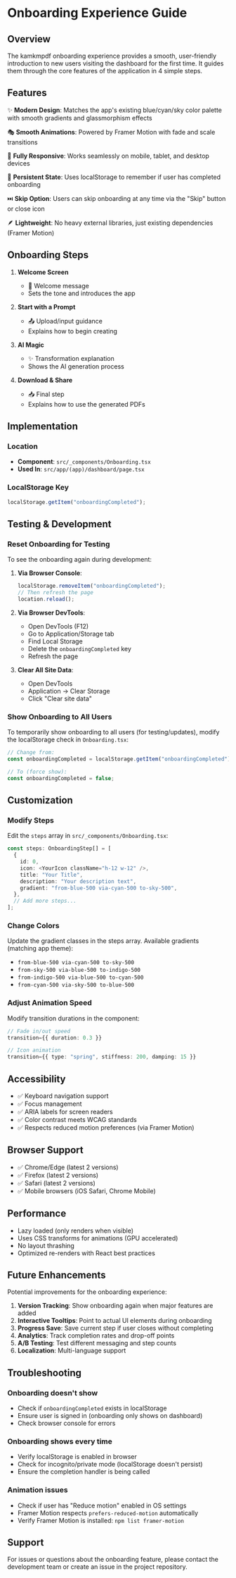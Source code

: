 # Onboarding Experience Guide

## Overview

The kamkmpdf onboarding experience provides a smooth, user-friendly introduction to new users visiting the dashboard for the first time. It guides them through the core features of the application in 4 simple steps.

## Features

✨ **Modern Design**: Matches the app's existing blue/cyan/sky color palette with smooth gradients and glassmorphism effects

🎭 **Smooth Animations**: Powered by Framer Motion with fade and scale transitions

📱 **Fully Responsive**: Works seamlessly on mobile, tablet, and desktop devices

💾 **Persistent State**: Uses localStorage to remember if user has completed onboarding

⏭️ **Skip Option**: Users can skip onboarding at any time via the "Skip" button or close icon

🪶 **Lightweight**: No heavy external libraries, just existing dependencies (Framer Motion)

## Onboarding Steps

1. **Welcome Screen**
   - 🚀 Welcome message
   - Sets the tone and introduces the app

2. **Start with a Prompt**
   - 📤 Upload/input guidance
   - Explains how to begin creating

3. **AI Magic**
   - ✨ Transformation explanation
   - Shows the AI generation process

4. **Download & Share**
   - 📥 Final step
   - Explains how to use the generated PDFs

## Implementation

### Location

- **Component**: `src/_components/Onboarding.tsx`
- **Used In**: `src/app/(app)/dashboard/page.tsx`

### LocalStorage Key

```javascript
localStorage.getItem("onboardingCompleted");
```

## Testing & Development

### Reset Onboarding for Testing

To see the onboarding again during development:

1. **Via Browser Console**:

   ```javascript
   localStorage.removeItem("onboardingCompleted");
   // Then refresh the page
   location.reload();
   ```

2. **Via Browser DevTools**:
   - Open DevTools (F12)
   - Go to Application/Storage tab
   - Find Local Storage
   - Delete the `onboardingCompleted` key
   - Refresh the page

3. **Clear All Site Data**:
   - Open DevTools
   - Application → Clear Storage
   - Click "Clear site data"

### Show Onboarding to All Users

To temporarily show onboarding to all users (for testing/updates), modify the localStorage check in `Onboarding.tsx`:

```typescript
// Change from:
const onboardingCompleted = localStorage.getItem("onboardingCompleted");

// To (force show):
const onboardingCompleted = false;
```

## Customization

### Modify Steps

Edit the `steps` array in `src/_components/Onboarding.tsx`:

```typescript
const steps: OnboardingStep[] = [
  {
    id: 0,
    icon: <YourIcon className="h-12 w-12" />,
    title: "Your Title",
    description: "Your description text",
    gradient: "from-blue-500 via-cyan-500 to-sky-500",
  },
  // Add more steps...
];
```

### Change Colors

Update the gradient classes in the steps array. Available gradients (matching app theme):

- `from-blue-500 via-cyan-500 to-sky-500`
- `from-sky-500 via-blue-500 to-indigo-500`
- `from-indigo-500 via-blue-500 to-cyan-500`
- `from-cyan-500 via-sky-500 to-blue-500`

### Adjust Animation Speed

Modify transition durations in the component:

```typescript
// Fade in/out speed
transition={{ duration: 0.3 }}

// Icon animation
transition={{ type: "spring", stiffness: 200, damping: 15 }}
```

## Accessibility

- ✅ Keyboard navigation support
- ✅ Focus management
- ✅ ARIA labels for screen readers
- ✅ Color contrast meets WCAG standards
- ✅ Respects reduced motion preferences (via Framer Motion)

## Browser Support

- ✅ Chrome/Edge (latest 2 versions)
- ✅ Firefox (latest 2 versions)
- ✅ Safari (latest 2 versions)
- ✅ Mobile browsers (iOS Safari, Chrome Mobile)

## Performance

- Lazy loaded (only renders when visible)
- Uses CSS transforms for animations (GPU accelerated)
- No layout thrashing
- Optimized re-renders with React best practices

## Future Enhancements

Potential improvements for the onboarding experience:

1. **Version Tracking**: Show onboarding again when major features are added
2. **Interactive Tooltips**: Point to actual UI elements during onboarding
3. **Progress Save**: Save current step if user closes without completing
4. **Analytics**: Track completion rates and drop-off points
5. **A/B Testing**: Test different messaging and step counts
6. **Localization**: Multi-language support

## Troubleshooting

### Onboarding doesn't show

- Check if `onboardingCompleted` exists in localStorage
- Ensure user is signed in (onboarding only shows on dashboard)
- Check browser console for errors

### Onboarding shows every time

- Verify localStorage is enabled in browser
- Check for incognito/private mode (localStorage doesn't persist)
- Ensure the completion handler is being called

### Animation issues

- Check if user has "Reduce motion" enabled in OS settings
- Framer Motion respects `prefers-reduced-motion` automatically
- Verify Framer Motion is installed: `npm list framer-motion`

## Support

For issues or questions about the onboarding feature, please contact the development team or create an issue in the project repository.
